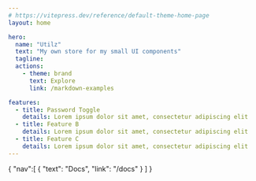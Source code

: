 ```yaml
---
# https://vitepress.dev/reference/default-theme-home-page
layout: home

hero:
  name: "Utilz"
  text: "My own store for my small UI components"
  tagline:
  actions:
    - theme: brand
      text: Explore 
      link: /markdown-examples

features:
  - title: Password Toggle 
    details: Lorem ipsum dolor sit amet, consectetur adipiscing elit
  - title: Feature B
    details: Lorem ipsum dolor sit amet, consectetur adipiscing elit
  - title: Feature C
    details: Lorem ipsum dolor sit amet, consectetur adipiscing elit
---
```


{
    "nav":[
    {
    "text": "Docs",
    "link": "/docs"
    }
    ]
    }
